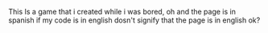 This Is a game that i created while i was bored, oh and the page is in spanish if my code is in english dosn't signify that the page is in english ok?
